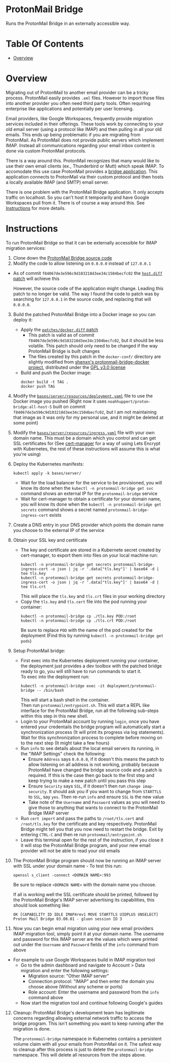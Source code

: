 # ProtonMail Bridge
Runs the ProtonMail Bridge in an externally accessible way.

# Table Of Contents
- [Overview](#overview)

# Overview
Migrating out of ProtonMail to another email provider can be a tricky process. ProtonMail easily provides `.eml` files. However to import those files into another provider you often need third party tools. Often requiring enterprise like applications and potentially per user licensing.

Email providers, like Google Workspaces, frequently provide migration services included in their offerings. These tools work by connecting to your old email server (using a protocol like IMAP) and then pulling in all your old emails. This ends up being problematic if you are migrating from ProtonMail. As ProtonMail does not provide public servers which implement IMAP. Instead all communications regarding your email inbox content is done via custom ProtonMail protocols. 

There is a way around this. ProtonMail recognizes that many would like to use their own email clients (ex., Thunderbird or Mutt) which speak IMAP. To accomodate this use case ProtonMail provides a [bridge application](https://proton.me/mail/bridge). This application connects to ProtonMail via their custom protocol and then hosts a locally available IMAP (and SMTP) email server.

There is one problem with the ProtonMail Bridge application. It only accepts traffic on localhost. So you can't host it temporarily and have Google Workspaces pull from it. There is of course a way around this. See [Instructions](#instructions) for more details.

# Instructions
To run ProtonMail Bridge so that it can be externally accessible for IMAP migration services:

1. Clone down the [ProtonMail Bridge source code](https://github.com/ProtonMail/proton-bridge)
2. Modify the code to allow listening on `0.0.0.0` instead of `127.0.0.1`
  - As of commit `f84067de3e596c9d103210d3ee34c1504becfc02` the [`host.diff` patch](./patches/host.diff) will achieve this
    
	However, the source code of the application might change. Leading this patch to no longer be valid. The way I found the code to patch was by searching for `127.0.0.1` in the source code, and replacing that will `0.0.0.0`. 
3. Build the patched ProtonMail Bridge into a Docker image so you can deploy it:
   - Apply the [`patches/docker.diff` patch](./patches/docker.diff)
     - This patch is valid as of commit `f84067de3e596c9d103210d3ee34c1504becfc02`, but it should be less volatile. This patch should only need to be changed if the way ProtonMail Bridge is built changes
	 - The files created by this patch in the `docker-conf/` directory are slightly modified from [shenxn's protonmail-bridge-docker project](https://github.com/shenxn/protonmail-bridge-docker), distributed under the [GPL v3.0 license](https://github.com/shenxn/protonmail-bridge-docker/blob/ca1fd017f0e6ac5ee2526fcb4f65e57f7b2f00b8/LICENSE)
	- Build and push the Docker image:
	  ```
	  docker build -t TAG .
	  docker push TAG
	  ```
4. Modify the [`bases/server/resources/deployment.yaml`](./bases/server/resources/deployment.yaml) file to use the Docker image you pushed (Right now it uses `noahhuppert/proton-bridge:all-host-5` built on commit `f84067de3e596c9d103210d3ee34c1504becfc02`, but I am not maintaining that image as it was only for my personal use, and it might be deleted at some point)
5. Modify the [`bases/server/resources/ingress.yaml`](./bases/server/resources/ingress.yaml) file with your own domain name. This must be a domain which you control and can get SSL certificates for (See [cert-manager](../cert-manager) for a way of using Lets Encrypt with Kubernetes, the rest of these instructions will assume this is what you're using)
6. Deploy the Kubernetes manifests:
   ```
   kubectl apply -k bases/server/
   ```
   - Wait for the load balancer for the service to be provisioned, you will know its done when the `kubectl -n protonmail-bridge get svc` command shows an external IP for the `protonmail-bridge` service
   - Wait for cert-manager to obtain a certificate for your domain name, you will know its done when the `kubectl -n protonmail-bridge get secrets` command shows a secret named `protonmail-bridge-ingress-cert` exists
7. Create a DNS entry in your DNS provider which points the domain name you choose to the external IP of the service
8. Obtain your SSL key and certificate
   - The key and certificate are stored in a Kubernete secret created by cert-manager, to export them into files on your local machine run:
     ```
	 kubectl -n protonmail-bridge get secrets protonmail-bridge-ingress-cert -o json | jq -r '.data["tls.key"]' | base64 -d | tee tls.key
	 kubectl -n protonmail-bridge get secrets protonmail-bridge-ingress-cert -o json | jq -r '.data["tls.key"]' | base64 -d | tee tls.crt
	 ```
	 This will place the `tls.key` and `tls.crt` files in your working directory
   - Copy the `tls.key` and `tls.cert` file into the pod running your container:
     ```
	 kubectl -n protonmail-bridge cp ./tls.key POD:/root
	 kubectl -n protonmail-bridge cp ./tls.crt POD:/root
	 ```
	 Be sure to replace `POD` with the name of the pod created for the deployment (Find this by running `kubectl -n protonmail-bridge get pods`)
9. Setup ProtonMail bridge:
   - First exec into the Kubernetes deployment running your container, the deployment just provides a dev toolbox with the patched bridge ready to go, you will still have to run commands to start it.  
     To exec into the deployment run:
     ```
	 kubectl -n protonmail-bridge exec -it deployment/protonmail-bridge -- /bin/bash
	 ```
	 This will start a bash shell in the container.  
	 Then run `protonmail/entrypoint.sh`. This will start a REPL like interface for the ProtonMail Bridge, run all the following sub-steps within this step in this new shell.
   - Login to your ProtonMail account by running `login`, once you have entered your credentails the bridge program will automatically start a synchronization process (It will print its progress via log statements). Wait for this synchronization process to complete before moving on to the next step (It might take a few hours)
   - Run `info` to see details about the local email servers its running, in the "IMAP Settings" check the following:
     - Ensure `Address` says `0.0.0.0`, if it doesn't this means the patch to allow listening on all address is not working, probably because ProtonMail have changed the bridge source code and a patch is required. If this is the case then go back to the first step and keep trying to make a new patch until you pass this step
	 - Ensure `Security` says `SSL`, if it doesn't then run `change imap-security`. It should ask you if you want to change from `STARTTLS` to `SSL`, say `yes`. Then re-run `info` and ensure `SSL` is the new value
	 - Take note of the `Username` and `Password` values as you will need to give those to anything that wants to connect to the ProtonMail Bridge IMAP server
   - Run `cert import` and pass the paths to `/root/tls.cert` and `/root/tls.key` for the certificate and key respectively. ProtonMail Bridge might tell you that you now need to restart the bridge. Exit by entering `CTRL-C` and then re run `protonmail/entrypoint.sh`
   - Leave this terminal open for the rest of the instruction, if you close it it will stop the ProtonMail Bridge program, and your new email provider will not be able to read your old emails
 10. The ProtonMail Bridge program should now be running an IMAP server with SSL under your domain name
    - To test this run:
	  ```
	  openssl s_client -connect <DOMAIN NAME>:993
	  ```
	  Be sure to replace `<DOMAIN NAME>` with the domain name you choose.  
	  
	  If all is working well the SSL certificate should be printed, followed by the ProtonMail Bridge's IMAP server advertising its capabilities, this should look something like:
	  ```
	  OK [CAPABILITY ID IDLE IMAP4rev1 MOVE STARTTLS UIDPLUS UNSELECT] Proton Mail Bridge 03.08.01 - gluon session ID 3
	  ```
11. Now you can begin email migration using your new email providers IMAP migration tool, simply point it at your domain name. The username and password for this IMAP server are the values which were printed out under the `Username` and `Password` fields of the `info` command from above
   - For example to use Google Workspaces build in IMAP migration tool
     - Go to the admin dashboard and navigate to Account > Data migration and enter the following settings:
       - Migration source:  "Other IMAP server" 
	   - Connection protocol: "IMAP" and then enter the domain you choose above (Without any scheme or ports)
	   - Role account: Enter the username and password from the `info` command above
	 - Now start the migration tool and continue following Google's guides
12. Cleanup: ProtonMail Bridge's development team has legitimate concerns regarding allowing external network traffic to access the bridge program. This isn't something you want to keep running after the migration is done.  

    The `protonmail-bridge` namespace in Kubernetes contains a persistent volume claim with all your emails from ProtonMail on it. The safest way to cleanup after this process is just to delete the `protonmail-bridge` namespace. This will delete all resources from the steps above.
